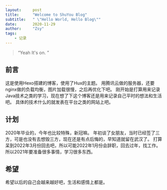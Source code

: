 ```yaml
---
layout:     post
title:      "Welcome to ShuYou Blog"
subtitle:   " \"Hello World, Hello Blog\""
date:       2020-11-29
author:     "Zsy"
tags:
    - 记录
---
```

> “Yeah It's on. ”

## 前言
这是使用Hexo搭建的博客，使用了Hux的主题。
用腾讯云做的服务器，还要nginx做的负载均衡，图片加载很慢，之后再优化下吧。
刚开始是打算用来记录Java技术之类的学习，现在想了下这个博客还是用来记录自己平时的想法和生活吧。
具体的技术什么的就发表在平台之类的网站上吧。

## 计划
2020年毕业的，今年也比较特殊，新冠嘛。
年初谈了女朋友，当时已经签了三方，可是也没有去想毁三方，现在还是有点后悔的，早知道就留在武汉了。
打算呆到2022年3月份回去吧，所以可能2022年1月份会辞职，回去过年，找工作。
所以2021年要准备很多事情，学习很多东西。

## 希望
希望以后的自己会越来越好吧，生活和感情上都是。

